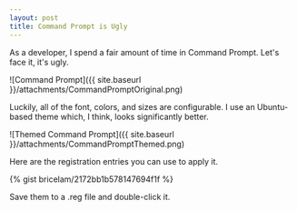 ```yaml
---
layout: post
title: Command Prompt is Ugly
---
```


As a developer, I spend a fair amount of time in Command Prompt. Let's face it, it's ugly.

![Command Prompt]({{ site.baseurl }}/attachments/CommandPromptOriginal.png)

Luckily, all of the font, colors, and sizes are configurable. I use an Ubuntu-based theme which, I think, looks
significantly better.

![Themed Command Prompt]({{ site.baseurl }}/attachments/CommandPromptThemed.png)

Here are the registration entries you can use to apply it.

{% gist bricelam/2172bb1b578147694f1f %}

Save them to a .reg file and double-click it.
